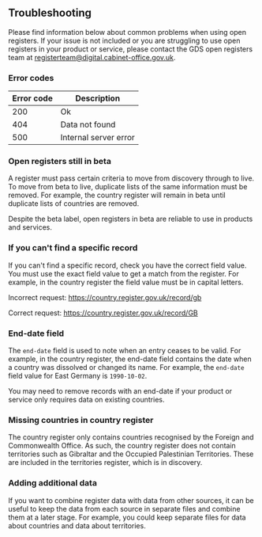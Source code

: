 ## Troubleshooting

Please find information below about common problems when using open registers. If your issue is not included or you are struggling to use open registers in your product or service, please contact the GDS open registers team at <a href="mailto:registerteam@digital.cabinet-office.gov.uk">registerteam@digital.cabinet-office.gov.uk</a>.

### Error codes

| Error code | Description           |
|------------|-----------------------|
| 200        | Ok                    |
| 404        | Data not found        |
| 500        | Internal server error |

### Open registers still in beta  

A register must pass certain criteria to move from discovery through to live. To move from beta to live, duplicate lists of the same information must be removed. For example, the country register will remain in beta until duplicate lists of countries are removed.  

Despite the beta label, open registers in beta are reliable to use in products and services.

### If you can't find a specific record

If you can't find a specific record, check you have the correct field value. You must use the exact field value to get a match from the register. For example, in the country register the field value must be in capital letters.

Incorrect request: https://country.register.gov.uk/record/gb

Correct request: https://country.register.gov.uk/record/GB

### End-date field

The `end-date` field is used to note when an entry ceases to be valid. For example, in the country register, the end-date field contains the date when a country was dissolved or changed its name. For example, the `end-date` field value for East Germany is `1990-10-02`.

You may need to remove records with an end-date if your product or service only requires data on existing countries.

### Missing countries in country register

The country register only contains countries recognised by the Foreign and Commonwealth Office. As such, the country register does not contain territories such as Gibraltar and the Occupied Palestinian Territories. These are included in the territories register, which is in discovery.

### Adding additional data

If you want to combine register data with data from other sources, it can be useful to keep the data from each source in separate files and combine them at a later stage. For example, you could keep separate files for data about countries and data about territories.

